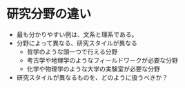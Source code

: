 # 研究分野の違い

- 最も分かりやすい例は、文系と理系である。
- 分野によって異なる、研究スタイルが異なる
  - 哲学のような頭一つで行える分野
  - 考古学や地理学のようなフィールドワークが必要な分野
  - 化学や物理学のような大学の実験室が必要な分野
- 研究スタイルが異なるものを、どのように扱うべきか？
